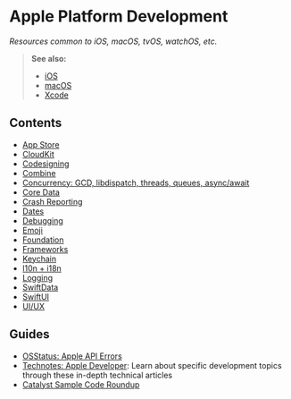 # Apple Platform Development

*Resources common to iOS, macOS, tvOS, watchOS, etc.*

> **See also:**
>
> - [iOS](../ios)
> - [macOS](../macos)
> - [Xcode](../xcode)

## Contents

- [App Store](./app_store.md)
- [CloudKit](./cloudkit.md)
- [Codesigning](./codesigning.md)
- [Combine](./combine.md)
- [Concurrency: GCD, libdispatch, threads, queues, async/await](./concurrency.md)
- [Core Data](./core_data.md)
- [Crash Reporting](./crash_reporting.md)
- [Dates](./dates.md)
- [Debugging](./debugging.md)
- [Emoji](./emoji.md)
- [Foundation](./foundation.md)
- [Frameworks](./frameworks.md)
- [Keychain](./keychain.md)
- [l10n + i18n](./l10n+i18n.md)
- [Logging](./logging.md)
- [SwiftData](./swift_data.md)
- [SwiftUI](./swiftui.md)
- [UI/UX](./ui_ux.md)

## Guides

- [OSStatus: Apple API Errors](https://www.osstatus.com)
- [Technotes: Apple Developer](https://developer.apple.com/documentation/Technotes): Learn about specific development topics through these in-depth technical articles
- [Catalyst Sample Code Roundup](https://www.highcaffeinecontent.com/blog/20210605-Catalyst-Sample-Code-Roundup)
